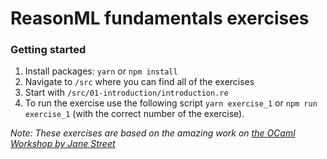 # ReasonML fundamentals exercises

### Getting started

1. Install packages: `yarn` or `npm install`
2. Navigate to `/src` where you can find all of the exercises
3. Start with `/src/01-introduction/introduction.re`
4. To run the exercise use the following script `yarn exercise_1` or `npm run exercise_1` (with the correct number of the exercise).

_Note: These exercises are based on the amazing work on [the OCaml Workshop by Jane Street](https://github.com/janestreet/learn-ocaml-workshop)_
